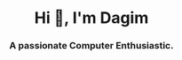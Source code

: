 
<h1 align="center">Hi 👋, I'm Dagim</h1>
<h3 align="center">A passionate Computer Enthusiastic.</h3>

